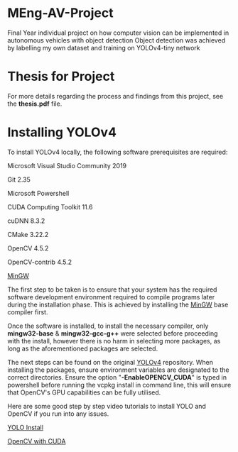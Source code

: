# MEng-AV-Project
Final Year individual project on how computer vision can be implemented in autonomous vehicles with object detection
Object detection was achieved by labelling my own dataset and training on YOLOv4-tiny network

# Thesis for Project
For more details regarding the process and findings from this project, see the **thesis.pdf** file.

# Installing YOLOv4
To install YOLOv4 locally, the following software prerequisites are required:

Microsoft Visual Studio Community 2019

Git 2.35

Microsoft Powershell

CUDA Computing Toolkit 11.6

cuDNN 8.3.2

CMake 3.22.2

OpenCV 4.5.2

OpenCV-contrib 4.5.2

[MinGW](https://sourceforge.net/projects/mingw/)

The first step to be taken is to ensure that your system has the required software development environment required to compile programs later during the installation phase. This is achieved by installing the [MinGW](https://sourceforge.net/projects/mingw/) base compiler first.

Once the software is installed, to install the necessary compiler, only **mingw32-base** & **mingw32-gcc-g++** were selected before proceeding with the install, however there is no harm in selecting more packages, as long as the aforementioned packages are selected.

The next steps can be found on the original [YOLOv4](https://github.com/AlexeyAB/darknet#how-to-compile-on-windows-using-vcpkg) repository. When installing the packages, ensure environment variables are designated to the correct directories. Ensure the option "**-EnableOPENCV_CUDA**" is typed in powershell before running the vcpkg install in command line, this will ensure that OpenCV's GPU capabilities can be fully utilised.

Here are some good step by step video tutorials to install YOLO and OpenCV if you run into any issues.

[YOLO Install](https://www.youtube.com/watch?v=WK_2bpWj35A)

[OpenCV with CUDA](https://www.youtube.com/watch?v=HsuKxjQhFU0&t=1148s)
